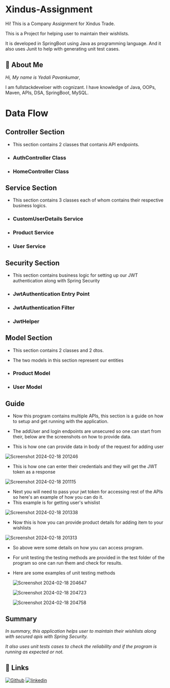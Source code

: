 # Xindus-Assignment

Hi! This is a Company Assignment for Xindus Trade.

This is a Project for helping user to maintain their wishlists.

It is developed in SpringBoot using Java as programming language.
And it also uses Junit to help with generating unit test cases.




## 🚀 About Me
*Hi, My name is Yedali Pavankumar*,

I am fullstackdeveloer with cognizant. I have knowledge of Java, OOPs, Maven, APIs, DSA, SpringBoot, MySQL.


# Data Flow

## Controller Section

- This section contains 2 classes that contanis API endpoints.

* ### AuthController Class

* ### HomeController Class

## Service Section

- This section contains 3 classes each of whom contains their respective business logics.

* ### CustomUserDetails Service

* ### Product Service

* ### User Service


## Security Section

- This section contains business logic for setting up our JWT authentication along with Spring Security

* ### JwtAuthentication Entry Point 

* ### JwtAuthentication Filter

* ### JwtHelper


## Model Section

- This section contains 2 classes and 2 dtos.

- The two models in this section represent our entities

* ### Product Model

* ### User Model
## Guide

- Now this program contains multiple APIs, this section is a guide on how to setup and get running with the application.

- The addUser and login endpoints are unsecured so one can start from their, below are the screenshots on how to provide data.
- This is how one can provide data in body of the request for adding user

![Screenshot 2024-02-18 201246](https://github.com/Nikhil-Sharma-CS/XindusAssignment/assets/72157075/d8e7d949-c323-406e-8e5f-7aa8214d6579)

- This is how one can enter their credentials and they will get the JWT token as a response

![Screenshot 2024-02-18 201115](https://github.com/Nikhil-Sharma-CS/XindusAssignment/assets/72157075/d044dcac-376c-4689-a9b2-08aa760fd74b)

- Next you will need to pass your jwt token for accessing rest of the APIs so here's an example of how you can do it.
- This example is for getting user's whislist

![Screenshot 2024-02-18 201338](https://github.com/Nikhil-Sharma-CS/XindusAssignment/assets/72157075/26d58461-18b0-4abc-9fdb-f730f1b11f4b)

- Now this is how you can provide product details for adding item to your wishlists

![Screenshot 2024-02-18 201313](https://github.com/Nikhil-Sharma-CS/XindusAssignment/assets/72157075/348c7257-93e7-4181-ad57-989b7a8e1c62)

- So above were some details on how you can access program.

- For unit testing the testing methods are provided in the test folder of the program so one can run them and check for results.
- Here are some examples of unit testing methods

  ![Screenshot 2024-02-18 204647](https://github.com/Nikhil-Sharma-CS/XindusAssignment/assets/72157075/d5915ae1-4115-44d6-a250-ce23cf03d2a8)

  ![Screenshot 2024-02-18 204723](https://github.com/Nikhil-Sharma-CS/XindusAssignment/assets/72157075/a7e00003-98b3-4492-9d35-7c8cb1f3ce78)

  ![Screenshot 2024-02-18 204758](https://github.com/Nikhil-Sharma-CS/XindusAssignment/assets/72157075/67d46f19-dbd2-4028-97e8-6ce14a110c59)




## Summary

*In summary, this application helps user to maintain their wishlists along with secured apis with Spring Security.*

*It also uses unit tests cases to check the reliability and if the program is running as expected or not.*
## 🔗 Links
[![Github](https://img.shields.io/badge/Github-000?style=for-the-badge&logo=ko-fi&logoColor=white)](https://github.com/Nikhil-Sharma-CS)
[![linkedin](https://img.shields.io/badge/linkedin-0A66C2?style=for-the-badge&logo=linkedin&logoColor=white)](https://www.linkedin.com/in/nikhil-sharma-cse)


